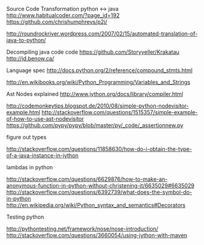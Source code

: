 
Source Code Transformation python <-> java
http://www.habitualcoder.com/?page_id=192
https://github.com/chrishumphreys/p2j/

http://roundrockriver.wordpress.com/2007/02/15/automated-translation-of-java-to-python/

Decompiling java code code
https://github.com/Storyyeller/Krakatau
http://jd.benow.ca/


Language spec
http://docs.python.org/2/reference/compound_stmts.html

http://en.wikibooks.org/wiki/Python_Programming/Variables_and_Strings

Ast Nodes explained
http://www.jython.org/docs/library/compiler.html


http://codemonkeytips.blogspot.de/2010/08/simple-python-nodevisitor-example.html
http://stackoverflow.com/questions/1515357/simple-example-of-how-to-use-ast-nodevisitor
https://github.com/pypy/pypy/blob/master/py/_code/_assertionnew.py



figure out types

http://stackoverflow.com/questions/11858630/how-do-i-obtain-the-type-of-a-java-instance-in-jython

lambdas in python

http://stackoverflow.com/questions/6629876/how-to-make-an-anonymous-function-in-python-without-christening-it/6635029#6635029
http://stackoverflow.com/questions/6392739/what-does-the-symbol-do-in-python
http://en.wikipedia.org/wiki/Python_syntax_and_semantics#Decorators


Testing python

http://pythontesting.net/framework/nose/nose-introduction/
http://stackoverflow.com/questions/3660054/using-jython-with-maven